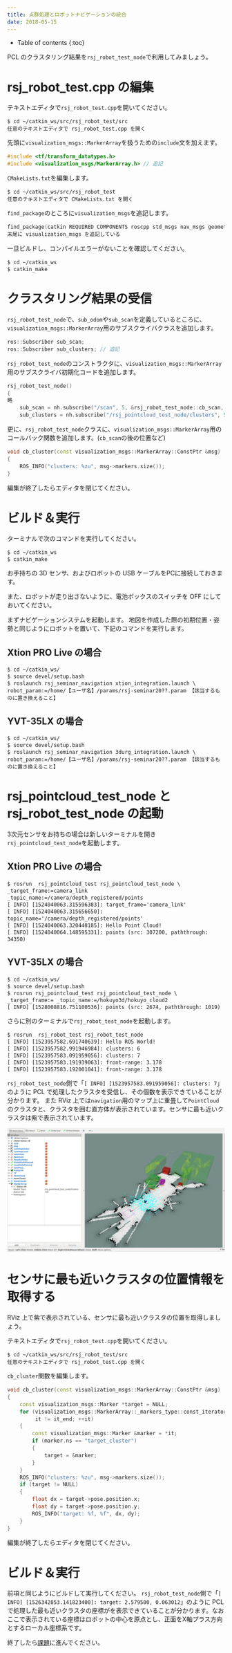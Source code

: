 ```yaml
---
title: 点群処理とロボットナビゲーションの統合
date: 2018-05-15
---
```


- Table of contents
{:toc}

PCL のクラスタリング結果を`rsj_robot_test_node`で利用してみましょう。

# rsj_robot_test.cpp の編集

テキストエディタで`rsj_robot_test.cpp`を開いてください。

```shell
$ cd ~/catkin_ws/src/rsj_robot_test/src
任意のテキストエディタで rsj_robot_test.cpp を開く
```

先頭に`visualization_msgs::MarkerArray`を扱うための`include`文を加えます。

```c++
#include <tf/transform_datatypes.h>
#include <visualization_msgs/MarkerArray.h> // 追記
```

`CMakeLists.txt`を編集します。

```shell
$ cd ~/catkin_ws/src/rsj_robot_test
任意のテキストエディタで CMakeLists.txt を開く
```

`find_package`のところに`visualization_msgs`を追記します。

```c++
find_package(catkin REQUIRED COMPONENTS roscpp std_msgs nav_msgs geometry_msgs sensor_msgs tf visualization_msgs)
末尾に visualization_msgs を追記している
```

一旦ビルドし、コンパイルエラーがないことを確認してください。

```shell
$ cd ~/catkin_ws
$ catkin_make
```

# クラスタリング結果の受信

`rsj_robot_test_node`で、`sub_odom`や`sub_scan`を定義しているところに、`visualization_msgs::MarkerArray`用のサブスクライバクラスを追加します。

```c++
ros::Subscriber sub_scan;
ros::Subscriber sub_clusters; // 追記
```

`rsj_robot_test_node`のコンストラクタに、`visualization_msgs::MarkerArray`用のサブスクライバ初期化コードを追加します。

```c++
rsj_robot_test_node()
{
略
    sub_scan = nh.subscribe("/scan", 5, &rsj_robot_test_node::cb_scan, this);
    sub_clusters = nh.subscribe("/rsj_pointcloud_test_node/clusters", 5, &rsj_robot_test_node::cb_cluster, this); // 追記
```

更に、`rsj_robot_test_node`クラスに、`visualization_msgs::MarkerArray`用のコールバック関数を追加します。(`cb_scan`の後の位置など)

```c++
void cb_cluster(const visualization_msgs::MarkerArray::ConstPtr &msg)
{
    ROS_INFO("clusters: %zu", msg->markers.size());
}
```

編集が終了したらエディタを閉じてください。

# ビルド＆実行

ターミナルで次のコマンドを実行してください。

```
$ cd ~/catkin_ws
$ catkin_make
```

お手持ちの 3D センサ、およびロボットの USB ケーブルをPCに接続しておきます。

また、ロボットが走り出さないように、電池ボックスのスイッチを OFF にしておいてください。

まずナビゲーションシステムを起動します。
地図を作成した際の初期位置・姿勢と同じようにロボットを置いて、下記のコマンドを実行します。

## Xtion PRO Live の場合

```shell
$ cd ~/catkin_ws/
$ source devel/setup.bash
$ roslaunch rsj_seminar_navigation xtion_integration.launch \
robot_param:=/home/【ユーザ名】/params/rsj-seminar20??.param 【該当するものに置き換えること】
```

## YVT-35LX の場合
```shell
$ cd ~/catkin_ws/
$ source devel/setup.bash
$ roslaunch rsj_seminar_navigation 3durg_integration.launch \
robot_param:=/home/【ユーザ名】/params/rsj-seminar20??.param 【該当するものに置き換えること】
```

# rsj_pointcloud_test_node と rsj_robot_test_node の起動

3次元センサをお持ちの場合は新しいターミナルを開き`rsj_pointcloud_test_node`を起動します。

## Xtion PRO Live の場合

```shell
$ rosrun  rsj_pointcloud_test rsj_pointcloud_test_node \
_target_frame:=camera_link _topic_name:=/camera/depth_registered/points
[ INFO] [1524040063.315596383]: target_frame='camera_link'
[ INFO] [1524040063.315656650]: topic_name='/camera/depth_registered/points'
[ INFO] [1524040063.320448185]: Hello Point Cloud!
[ INFO] [1524040064.148595331]: points (src: 307200, paththrough: 34350)
```

## YVT-35LX の場合

```shell
$ cd ~/catkin_ws/
$ source devel/setup.bash
$ rosrun rsj_pointcloud_test rsj_pointcloud_test_node \
_target_frame:= _topic_name:=/hokuyo3d/hokuyo_cloud2
[ INFO] [1528008816.751100536]: points (src: 2674, paththrough: 1019)
```

さらに別のターミナルで`rsj_robot_test_node`を起動します。

```shell
$ rosrun  rsj_robot_test rsj_robot_test_node 
[ INFO] [1523957582.691740639]: Hello ROS World!
[ INFO] [1523957582.991946984]: clusters: 6
[ INFO] [1523957583.091959056]: clusters: 7
[ INFO] [1523957583.191939063]: front-range: 3.178
[ INFO] [1523957583.192001041]: front-range: 3.178
```

`rsj_robot_test_node`側で「`[ INFO] [1523957583.091959056]: clusters: 7`」のように PCL で処理したクラスタを受信し、その個数を表示できていることが分かります。
また RViz 上では`navigation`用のマップ上に重畳して`PointCloud`のクラスタと、クラスタを囲む直方体が表示されています。センサに最も近いクラスタは紫で表示されています。

![XtionViewNavigation](images/xtion_view_navigation.png)

# センサに最も近いクラスタの位置情報を取得する

RViz 上で紫で表示されている、センサに最も近いクラスタの位置を取得しましょう。

テキストエディタで`rsj_robot_test.cpp`を開いてください。

```shell
$ cd ~/catkin_ws/src/rsj_robot_test/src
任意のテキストエディタで rsj_robot_test.cpp を開く
```

`cb_cluster`関数を編集します。

```c++
void cb_cluster(const visualization_msgs::MarkerArray::ConstPtr &msg)
{
    const visualization_msgs::Marker *target = NULL;
    for (visualization_msgs::MarkerArray::_markers_type::const_iterator it = msg->markers.cbegin(), it_end = msg->markers.cend();
         it != it_end; ++it)
    {
        const visualization_msgs::Marker &marker = *it;
        if (marker.ns == "target_cluster")
        {
            target = &marker;
        }
    }
    ROS_INFO("clusters: %zu", msg->markers.size());
    if (target != NULL)
    {
        float dx = target->pose.position.x;
        float dy = target->pose.position.y;
        ROS_INFO("target: %f, %f", dx, dy);
    }
}
```

編集が終了したらエディタを閉じてください。

# ビルド＆実行

前項と同じようにビルドして実行してください。
`rsj_robot_test_node`側で「`[ INFO] [1526342853.141823400]: target: 2.579500, 0.063012`」のように PCL で処理した最も近いクラスタの座標がを表示できていることが分かります。なおここで表示されている座標はロボットの中心を原点とし、正面をX軸プラス方向とするローカル座標系です。

終了したら[課題](lesson.html)に進んでください。
